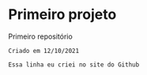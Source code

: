 # Primeiro projeto
 Primeiro repositório

    Criado em 12/10/2021
    
    Essa linha eu criei no site do Github

